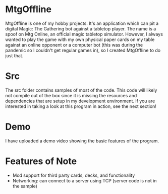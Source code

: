 # MtgOffline
MtgOffline is one of my hobby projects. It's an application which can pit a digital Magic: The Gathering bot against a tabletop player. The name is a spoof on Mtg Online, an official magic tabletop simulator. However, I always wanted to play the game with my own physical paper cards on my table against an online opponent or a computer bot (this was during the pandemic so I couldn't get regular games in), so I created MtgOffline to do just that.

# Src
The src folder contains samples of most of the code. This code will likely not compile out of the box since it is missing the resources and dependencies that are setup in my development environment. If you are interested in taking a look at this program in action, see the next section! 

# Demo
I have uploaded a demo video showing the basic features of the program. 

# Features of Note
- Mod support for third party cards, decks, and functionality
- Networking: can connect to a server using TCP (server code is not in the sample)

